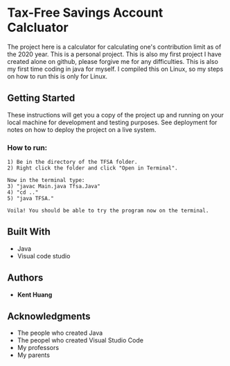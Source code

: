# Tax-Free Savings Account Calcluator

The project here is a calculator for calculating one's contribution limit as of the 2020 year. This is a personal project. This is also my first project I have created alone on github, please forgive me for any difficulties. This is also my first time coding in java for myself. I compiled this on Linux, so my steps on how to run this is only for Linux.

## Getting Started

These instructions will get you a copy of the project up and running on your local machine for development and testing purposes. See deployment for notes on how to deploy the project on a live system.

### How to run:
```
1) Be in the directory of the TFSA folder.
2) Right click the folder and click "Open in Terminal".

Now in the terminal type:
3) "javac Main.java Tfsa.Java"
4) "cd .."
5) "java TFSA."

Voila! You should be able to try the program now on the terminal. 
```

## Built With

* Java
* Visual code studio


## Authors

* **Kent Huang** 


## Acknowledgments

* The people who created Java
* The peopel who created Visual Studio Code
* My professors
* My parents


